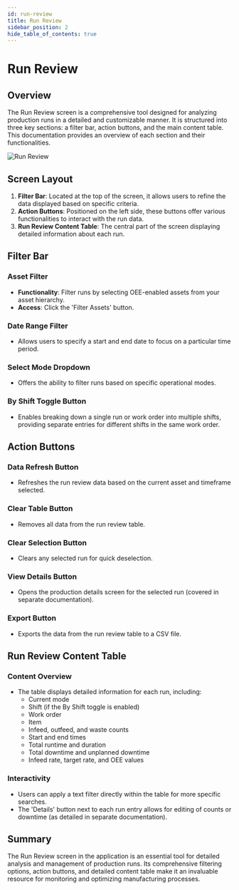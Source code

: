 ```yaml
---
id: run-review
title: Run Review
sidebar_position: 2
hide_table_of_contents: true
---
```


# Run Review

## Overview

The Run Review screen is a comprehensive tool designed for analyzing production runs in a detailed and customizable manner. It is structured into three key sections: a filter bar, action buttons, and the main content table. This documentation provides an overview of each section and their functionalities.

![Run Review](/img/ops-operations-run-review.png)

## Screen Layout

1. **Filter Bar**: Located at the top of the screen, it allows users to refine the data displayed based on specific criteria.
2. **Action Buttons**: Positioned on the left side, these buttons offer various functionalities to interact with the run data.
3. **Run Review Content Table**: The central part of the screen displaying detailed information about each run.

## Filter Bar

### Asset Filter
- **Functionality**: Filter runs by selecting OEE-enabled assets from your asset hierarchy.
- **Access**: Click the 'Filter Assets' button.

### Date Range Filter
- Allows users to specify a start and end date to focus on a particular time period.

### Select Mode Dropdown
- Offers the ability to filter runs based on specific operational modes.

### By Shift Toggle Button
- Enables breaking down a single run or work order into multiple shifts, providing separate entries for different shifts in the same work order.

## Action Buttons

### Data Refresh Button
- Refreshes the run review data based on the current asset and timeframe selected.

### Clear Table Button
- Removes all data from the run review table.

### Clear Selection Button
- Clears any selected run for quick deselection.

### View Details Button
- Opens the production details screen for the selected run (covered in separate documentation).

### Export Button
- Exports the data from the run review table to a CSV file.

## Run Review Content Table

### Content Overview
- The table displays detailed information for each run, including:
  - Current mode
  - Shift (if the By Shift toggle is enabled)
  - Work order
  - Item
  - Infeed, outfeed, and waste counts
  - Start and end times
  - Total runtime and duration
  - Total downtime and unplanned downtime
  - Infeed rate, target rate, and OEE values

### Interactivity
- Users can apply a text filter directly within the table for more specific searches.
- The 'Details' button next to each run entry allows for editing of counts or downtime (as detailed in separate documentation).

## Summary

The Run Review screen in the application is an essential tool for detailed analysis and management of production runs. Its comprehensive filtering options, action buttons, and detailed content table make it an invaluable resource for monitoring and optimizing manufacturing processes.
